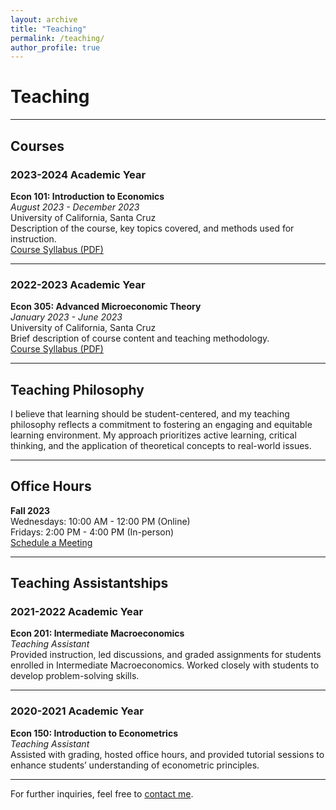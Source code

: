 ```yaml
---
layout: archive
title: "Teaching"
permalink: /teaching/
author_profile: true
---
```


# Teaching

---

## **Courses**

### **2023-2024 Academic Year**

**Econ 101: Introduction to Economics**  
_August 2023 - December 2023_  
University of California, Santa Cruz  
Description of the course, key topics covered, and methods used for instruction.  
[Course Syllabus (PDF)](link_to_syllabus)

---

### **2022-2023 Academic Year**

**Econ 305: Advanced Microeconomic Theory**  
_January 2023 - June 2023_  
University of California, Santa Cruz  
Brief description of course content and teaching methodology.  
[Course Syllabus (PDF)](link_to_syllabus)

---

## **Teaching Philosophy**

I believe that learning should be student-centered, and my teaching philosophy reflects a commitment to fostering an engaging and equitable learning environment. My approach prioritizes active learning, critical thinking, and the application of theoretical concepts to real-world issues.

---

## **Office Hours**

**Fall 2023**  
Wednesdays: 10:00 AM - 12:00 PM (Online)  
Fridays: 2:00 PM - 4:00 PM (In-person)  
[Schedule a Meeting](link_to_meeting_scheduler)

---

## **Teaching Assistantships**

### **2021-2022 Academic Year**

**Econ 201: Intermediate Macroeconomics**  
_Teaching Assistant_  
Provided instruction, led discussions, and graded assignments for students enrolled in Intermediate Macroeconomics. Worked closely with students to develop problem-solving skills.

---

### **2020-2021 Academic Year**

**Econ 150: Introduction to Econometrics**  
_Teaching Assistant_  
Assisted with grading, hosted office hours, and provided tutorial sessions to enhance students’ understanding of econometric principles.

---

For further inquiries, feel free to [contact me](mailto:your_email@example.com).


